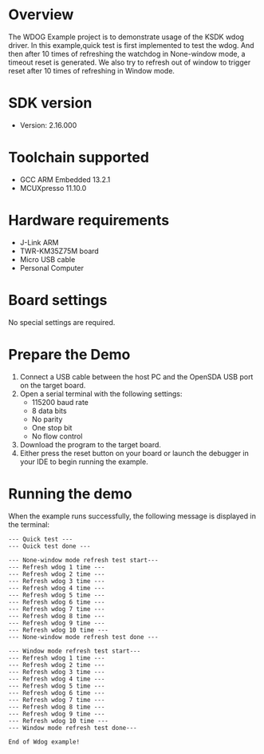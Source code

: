Overview
========
The WDOG Example project is to demonstrate usage of the KSDK wdog driver.
In this example,quick test is first implemented to test the wdog.
And then after 10 times of refreshing the watchdog in None-window mode, a timeout reset is generated.
We also try to refresh out of window to trigger reset after 10 times of refreshing in Window mode.

SDK version
===========
- Version: 2.16.000

Toolchain supported
===================
- GCC ARM Embedded  13.2.1
- MCUXpresso  11.10.0

Hardware requirements
=====================
- J-Link ARM
- TWR-KM35Z75M board
- Micro USB cable
- Personal Computer

Board settings
==============
No special settings are required.

Prepare the Demo
================
1.  Connect a USB cable between the host PC and the OpenSDA USB port on the target board.
2.  Open a serial terminal with the following settings:
    - 115200 baud rate
    - 8 data bits
    - No parity
    - One stop bit
    - No flow control
3. Download the program to the target board.
4. Either press the reset button on your board or launch the debugger in your IDE to begin running the example.

Running the demo
================

When the example runs successfully, the following message is displayed in the terminal:

~~~~~~~~~~~~~~~~~~~~~
--- Quick test ---
--- Quick test done ---

--- None-window mode refresh test start---
--- Refresh wdog 1 time ---
--- Refresh wdog 2 time ---
--- Refresh wdog 3 time ---
--- Refresh wdog 4 time ---
--- Refresh wdog 5 time ---
--- Refresh wdog 6 time ---
--- Refresh wdog 7 time ---
--- Refresh wdog 8 time ---
--- Refresh wdog 9 time ---
--- Refresh wdog 10 time ---
--- None-window mode refresh test done ---

--- Window mode refresh test start---
--- Refresh wdog 1 time ---
--- Refresh wdog 2 time ---
--- Refresh wdog 3 time ---
--- Refresh wdog 4 time ---
--- Refresh wdog 5 time ---
--- Refresh wdog 6 time ---
--- Refresh wdog 7 time ---
--- Refresh wdog 8 time ---
--- Refresh wdog 9 time ---
--- Refresh wdog 10 time ---
--- Window mode refresh test done---

End of Wdog example!
~~~~~~~~~~~~~~~~~~~~~
